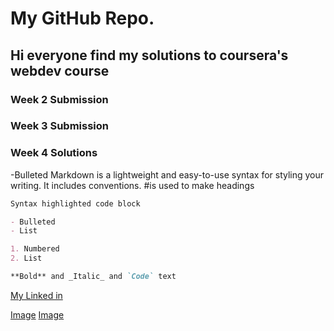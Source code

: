 # My GitHub Repo.

## Hi everyone find my solutions to coursera's webdev course

### Week 2 Submission
### Week 3 Submission
### Week 4 Solutions



-Bulleted
Markdown is a lightweight and easy-to-use syntax for styling your writing. It includes conventions.
#is used to make headings

```markdown
Syntax highlighted code block

- Bulleted
- List

1. Numbered
2. List

**Bold** and _Italic_ and `Code` text


```
[My Linked in](https://www.linkedin.com/in/varun-joshi-32b04916a/)

[Image](https://wallpaperplay.com/walls/full/9/b/2/136207.jpg)
[Image](https://wallpapercave.com/wp/stgCQiZ.jpg)

